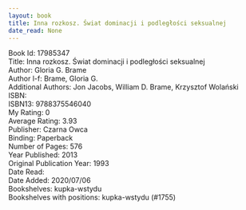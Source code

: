 ```yaml
---
layout: book
title: Inna rozkosz. Świat dominacji i podległości seksualnej
date_read: None
---
```


Book Id: 17985347<br />
Title: Inna rozkosz. Świat dominacji i podległości seksualnej<br />
Author: Gloria G. Brame<br />
Author l-f: Brame, Gloria G.<br />
Additional Authors: Jon   Jacobs, William D. Brame, Krzysztof Wolański<br />
ISBN: <br />
ISBN13: 9788375546040<br />
My Rating: 0<br />
Average Rating: 3.93<br />
Publisher: Czarna Owca<br />
Binding: Paperback<br />
Number of Pages: 576<br />
Year Published: 2013<br />
Original Publication Year: 1993<br />
Date Read: <br />
Date Added: 2020/07/06<br />
Bookshelves: kupka-wstydu<br />
Bookshelves with positions: kupka-wstydu (#1755)<br />

